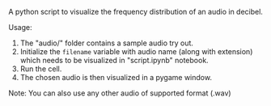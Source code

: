 A python script to visualize the frequency distribution of an audio in decibel.

Usage:

1. The "audio/" folder contains a sample audio try out.
2. Initialize the `filename` variable with audio name (along with extension) which needs to be visualized in "script.ipynb" notebook.
3. Run the cell.
5. The chosen audio is then visualized in a pygame window.

Note: You can also use any other audio of supported format (.wav)
